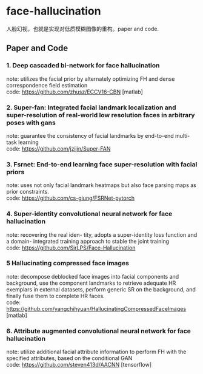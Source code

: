 # face-hallucination

人脸幻视，也就是实现对低质模糊图像的重构。paper and code.

## Paper and Code
### 1. Deep cascaded bi-network for face hallucination
note: utilizes the facial prior by alternately optimizing FH and dense correspondence field estimation <br>
code: https://github.com/zhusz/ECCV16-CBN [matlab]

### 2. Super-fan: Integrated facial landmark localization and super-resolution of real-world low resolution faces in arbitrary poses with gans
note: guarantee the consistency of facial landmarks by end-to-end multi-task learning <br> 
code: https://github.com/jzijin/Super-FAN

### 3. Fsrnet: End-to-end learning face super-resolution with facial priors
note: uses not only facial landmark heatmaps but also face parsing maps as prior constraints. <br>
code: https://github.com/cs-giung/FSRNet-pytorch

### 4. Super-identity convolutional neural network for face hallucination
note: recovering the real iden- tity, adopts a super-identity loss function and a domain- integrated training approach to stable the joint training <br>
code: https://github.com/SirLPS/Face-Hallucination

### 5 Hallucinating compressed face images
note: decompose deblocked face images into facial components and background, use the component landmarks to retrieve adequate HR exemplars in external datasets, perform generic SR on the background, and finally fuse them to complete HR faces. <br>
code: https://github.com/yangchihyuan/HallucinatingCompressedFaceImages [matlab]

### 6. Attribute augmented convolutional neural network for face hallucination
note: utilize additional facial attribute information to perform FH with the specified attributes, based on the conditional GAN <br>
code: https://github.com/steven413d/AACNN [tensorflow]



